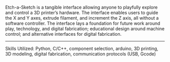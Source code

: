 Etch-a-Sketch is a tangible interface allowing anyone to playfully explore and control a 3D printer’s hardware. The interface enables users to guide the X and Y axes, extrude filament, and increment the Z axis, all without a software controller. The interface lays a foundation for future work around play, technology, and digital fabrication; educational design around machine control; and alternative interfaces for digital fabrication. 

________________________________________________________________________________________________________________________

Skills Utilized: Python, C/C++,  component selection,  arduino, 3D printing, 3D modeling, digital fabrication, communication protocols (USB, Gcode)
